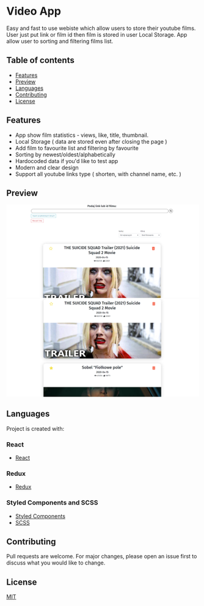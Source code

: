 # Video App

Easy and fast to use webiste which allow users to store their youtube films. User just put link or film id then film is stored in user Local Storage. App allow user to sorting and filtering films list.

## Table of contents
* [Features](#features)
* [Preview](#preview)
* [Languages](#languages)
* [Contributing](#contributing)
* [License](#license)

## Features
* App show film statistics - views, like, title, thumbnail.
* Local Storage ( data are stored even after closing the page )
* Add film to favourite list and filtering by favourite
* Sorting by newest/oldest/alphabetically
* Hardocoded data if you'd like to test app
* Modern and clear design
* Support all youtube links type ( shorten, with channel name, etc. )

## Preview
![preview1](./public/preview.png)
![preview2](./public/preview2.png)

## Languages
Project is created with:

### React
- [React](https://reactjs.org/)

### Redux

- [Redux](https://redux.js.org/)

### Styled Components and SCSS

- [Styled Components](https://styled-components.com/)
- [SCSS](https://sass-lang.com/)

## Contributing
Pull requests are welcome. For major changes, please open an issue first to discuss what you would like to change.


## License
[MIT](https://choosealicense.com/licenses/mit/)
